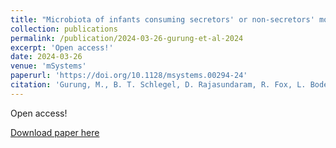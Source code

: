 ```yaml
---
title: "Microbiota of infants consuming secretors' or non-secretors' mother's milk impacts the gut and immune system in mice"
collection: publications
permalink: /publication/2024-03-26-gurung-et-al-2024
excerpt: 'Open access!'
date: 2024-03-26
venue: 'mSystems'
paperurl: 'https://doi.org/10.1128/msystems.00294-24'
citation: 'Gurung, M., B. T. Schlegel, D. Rajasundaram, R. Fox, L. Bode, T. Yao, S. R. Lindemann, T. LeRoith, Q. D. Read, C. Simecka, L. Carroll, A. Andres, and L. Yeruva. Microbiota of infants consuming secretors' or non-secretors' mother's milk impacts the gut and immune system in mice. mSystems e00294-24. DOI: 10.1128/msystems.00294-24.'
---
```

Open access!

[Download paper here](https://doi.org/10.1128/msystems.00294-24)
